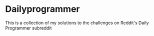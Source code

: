 # Dailyprogrammer
This is a collection of my solutions to the challenges on Reddit's Daily Programmer subreddit
